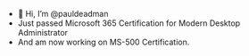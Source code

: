 - 👋 Hi, I’m @pauldeadman
- Just passed Microsoft 365 Certification for Modern Desktop Administrator
- And am now working on MS-500 Certification.


<!---

- 👋 Hi, I’m @pauldeadman
- 👀 I’m interested in ...
- 🌱 I’m currently learning ...
- 💞️ I’m looking to collaborate on ...
- 📫 How to reach me ...

pauldeadman/pauldeadman is a ✨ special ✨ repository because its `README.md` (this file) appears on your GitHub profile.
You can click the Preview link to take a look at your changes.
--->
